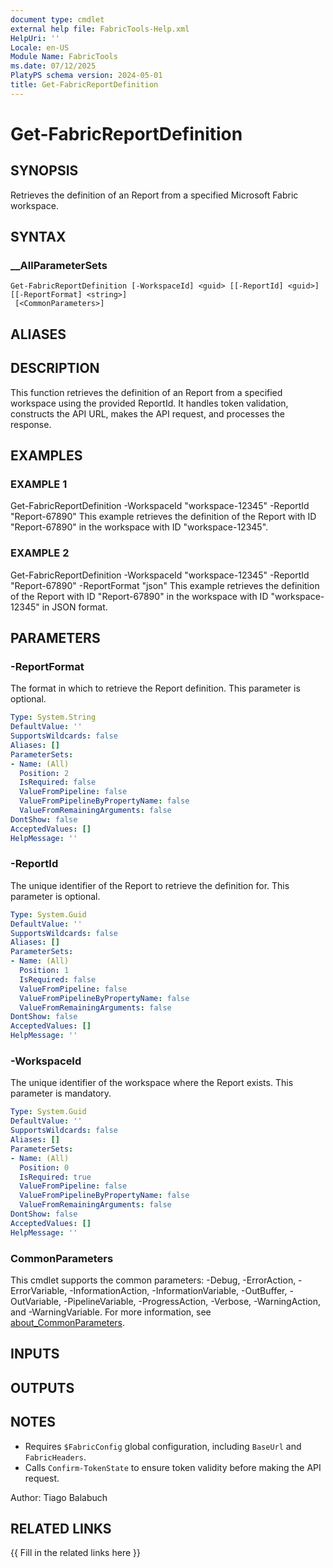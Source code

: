 ```yaml
---
document type: cmdlet
external help file: FabricTools-Help.xml
HelpUri: ''
Locale: en-US
Module Name: FabricTools
ms.date: 07/12/2025
PlatyPS schema version: 2024-05-01
title: Get-FabricReportDefinition
---
```


# Get-FabricReportDefinition

## SYNOPSIS

Retrieves the definition of an Report from a specified Microsoft Fabric workspace.

## SYNTAX

### __AllParameterSets

```
Get-FabricReportDefinition [-WorkspaceId] <guid> [[-ReportId] <guid>] [[-ReportFormat] <string>]
 [<CommonParameters>]
```

## ALIASES

## DESCRIPTION

This function retrieves the definition of an Report from a specified workspace using the provided ReportId.
It handles token validation, constructs the API URL, makes the API request, and processes the response.

## EXAMPLES

### EXAMPLE 1

Get-FabricReportDefinition -WorkspaceId "workspace-12345" -ReportId "Report-67890"
This example retrieves the definition of the Report with ID "Report-67890" in the workspace with ID "workspace-12345".

### EXAMPLE 2

Get-FabricReportDefinition -WorkspaceId "workspace-12345" -ReportId "Report-67890" -ReportFormat "json"
This example retrieves the definition of the Report with ID "Report-67890" in the workspace with ID "workspace-12345" in JSON format.

## PARAMETERS

### -ReportFormat

The format in which to retrieve the Report definition.
This parameter is optional.

```yaml
Type: System.String
DefaultValue: ''
SupportsWildcards: false
Aliases: []
ParameterSets:
- Name: (All)
  Position: 2
  IsRequired: false
  ValueFromPipeline: false
  ValueFromPipelineByPropertyName: false
  ValueFromRemainingArguments: false
DontShow: false
AcceptedValues: []
HelpMessage: ''
```

### -ReportId

The unique identifier of the Report to retrieve the definition for.
This parameter is optional.

```yaml
Type: System.Guid
DefaultValue: ''
SupportsWildcards: false
Aliases: []
ParameterSets:
- Name: (All)
  Position: 1
  IsRequired: false
  ValueFromPipeline: false
  ValueFromPipelineByPropertyName: false
  ValueFromRemainingArguments: false
DontShow: false
AcceptedValues: []
HelpMessage: ''
```

### -WorkspaceId

The unique identifier of the workspace where the Report exists.
This parameter is mandatory.

```yaml
Type: System.Guid
DefaultValue: ''
SupportsWildcards: false
Aliases: []
ParameterSets:
- Name: (All)
  Position: 0
  IsRequired: true
  ValueFromPipeline: false
  ValueFromPipelineByPropertyName: false
  ValueFromRemainingArguments: false
DontShow: false
AcceptedValues: []
HelpMessage: ''
```

### CommonParameters

This cmdlet supports the common parameters: -Debug, -ErrorAction, -ErrorVariable,
-InformationAction, -InformationVariable, -OutBuffer, -OutVariable, -PipelineVariable,
-ProgressAction, -Verbose, -WarningAction, and -WarningVariable. For more information, see
[about_CommonParameters](https://go.microsoft.com/fwlink/?LinkID=113216).

## INPUTS

## OUTPUTS

## NOTES

- Requires `$FabricConfig` global configuration, including `BaseUrl` and `FabricHeaders`.
- Calls `Confirm-TokenState` to ensure token validity before making the API request.

Author: Tiago Balabuch

## RELATED LINKS

{{ Fill in the related links here }}

